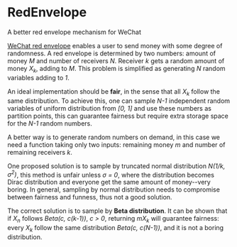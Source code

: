 # RedEnvelope
A better red envelope mechanism for WeChat

[WeChat red envelope](https://en.wikipedia.org/wiki/WeChat_red_envelope}) enables a user to send money with some degree of randomness. A red envelope is determined by two numbers: amount of money *M* and number of receivers *N*. Receiver *k* gets a random amount of money *X<sub>k</sub>*, adding to *M*. This problem is simplified as generating *N* random variables adding to *1*.

An ideal implementation should be **fair**, in the sense that all *X<sub>k</sub>* follow the same distribution. To achieve this, one can sample *N-1* independent random variables of uniform distribution from *[0, 1]* and use these numbers as partition points, this can guarantee fairness but require extra storage space for the *N-1* random numbers.

A better way is to generate random numbers on demand, in this case we need a function taking only two inputs: remaining money *m* and number of remaining receivers *k*.

One proposed solution is to sample by truncated normal distribution *N(1/k, σ<sup>2</sup>)*, this method is unfair unless *σ = 0*, where the distribution becomes Dirac distribution and everyone get the same amount of money--very boring. In general, sampling by normal distribution needs to compromise between fairness and funness, thus not a good solution.

The correct solution is to sample by **Beta distribution**. It can be shown that if *X<sub>n</sub>* follows *Beta(c, c(k-1))*, *c > 0*, returning _mX<sub>k</sub>_ will guarantee fairness: every *X<sub>k</sub>* follow the same distribution *Beta(c, c(N-1))*, and it is not a boring distribution.
